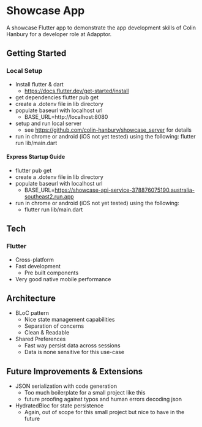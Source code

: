 # Showcase App

A showcase Flutter app to demonstrate the app development skills of Colin Hanbury for a developer role at Adapptor.

## Getting Started


### Local Setup

* Install flutter & dart
  * https://docs.flutter.dev/get-started/install
* get dependencies
  flutter pub get
* create a .dotenv file in lib directory
* populate baseurl with localhost url
    - BASE_URL=http://localhost:8080
* setup and run local server
  * see https://github.com/colin-hanbury/showcase_server for details
* run in chrome or android (iOS not yet tested) using the following:
  flutter run lib/main.dart

#### Express Startup Guide

* flutter pub get
* create a .dotenv file in lib directory
* populate baseurl with localhost url
  - BASE_URL=https://showcase-api-service-378876075190.australia-southeast2.run.app
* run in chrome or android (iOS not yet tested) using the following:
  * flutter run lib/main.dart


## Tech

### Flutter

* Cross-platform
* Fast development
  * Pre built components
* Very good native mobile performance

## Architecture

* BLoC pattern
  * Nice state management capabilities
  * Separation of concerns
  * Clean & Readable
* Shared Preferences
  * Fast way persist data across sessions
  * Data is none sensitive for this use-case

## Future Improvements & Extensions

* JSON serialization with code generation
  * Too much boilerplate for a small project like this
  * future proofing against typos and human errors decoding json
* HydratedBloc for state persistence
  * Again, out of scope for this small project but nice to have in the future

